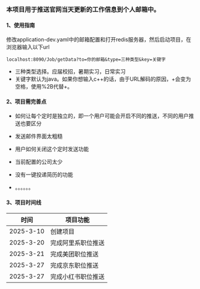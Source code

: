 ### 本项目用于推送官网当天更新的工作信息到个人邮箱中。

#### 1、使用指南

修改application-dev.yaml中的邮箱配置和打开redis服务器，然后启动项目，在浏览器输入以下url

```
localhost:8090/Job/getData?to=你的邮箱&type=三种类型&key=关键字
```

- 三种类型选择。应届校招，暑期实习，日常实习
- 关键字默认为java。如果你想输入c++的话，由于URL解码的原因，+会变为空格，使用%2B代替+。

#### 2、项目需完善点

- 如何让每个定时是独立的，即一个用户可能会开启不同的推送，不同的用户推送也要区分

- 发送邮件界面太粗糙

- 用户如何关闭这个定时发送功能 

- 当前配置的公司太少

- 没有一键投递简历的功能

- 。。。。。。

  

#### 3、项目时间线

| 时间      | 项目功能           |
| --------- | ------------------ |
| 2025-3-10 | 创建项目           |
| 2025-3-20 | 完成阿里系职位推送 |
| 2025-3-21 | 完成美团职位推送   |
| 2025-3-27 | 完成京东职位推送   |
| 2025-3-27 | 完成小红书职位推送 |
